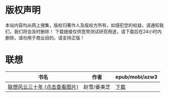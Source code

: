 # 版权声明

本站内容均从网上搜集，版权归著作人及版权方所有，如侵犯您的权益，请通知我们，我们将会及时删除！ 下载链接仅供宽带测试研究用途，请下载后在24小时内删除，请勿用于商业目的。请支持正版！

# 联想

| 书名 | 作者 | epub/mobi/azw3 |
| --- | --- | --- |
| [联想风云三十年 (点击查看图片)](https://www.dushupai.com/attachment/2024/06/01/daed2dcd69efdf31.jpg) | 赵雪/姜美芝 | [下载](https://url89.ctfile.com/f/31084289-1357007260-d642e2?p=8866) |
